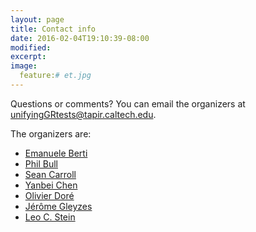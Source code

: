 ```yaml
---
layout: page
title: Contact info
date: 2016-02-04T19:10:39-08:00
modified:
excerpt:
image:
  feature:# et.jpg
---
```


Questions or comments?
You can email the organizers at
[unifyingGRtests@tapir.caltech.edu](mailto:unifyingGRtests@tapir.caltech.edu).

The organizers are:

* [Emanuele Berti](http://www.phy.olemiss.edu/~berti/)
* [Phil Bull](http://philbull.com/)
* [Sean Carroll](http://www.preposterousuniverse.com/)
* [Yanbei Chen](http://www.tapir.caltech.edu/~yanbei/)
* [Olivier Doré](http://olivierdore.net/)
* [Jérôme Gleyzes](https://science.jpl.nasa.gov/people/Gleyzes/)
* [Leo C. Stein](https://duetosymmetry.com/)
